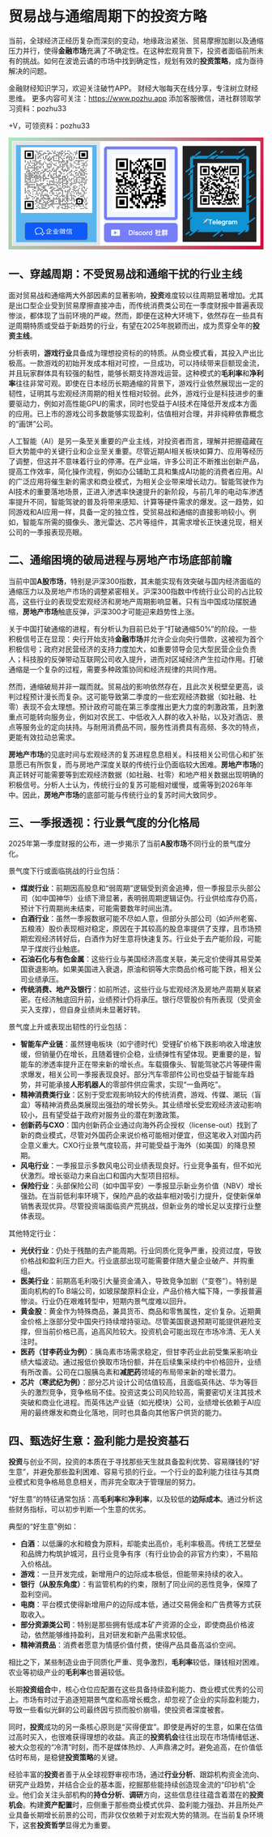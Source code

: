# 贸易战与通缩周期下的投资方略

当前，全球经济正经历复杂而深刻的变动，地缘政治紧张、贸易摩擦加剧以及通缩压力并行，使得**金融市场**充满了不确定性。在这种宏观背景下，投资者面临前所未有的挑战。如何在波诡云谲的市场中找到确定性，规划有效的**投资策略**，成为亟待解决的问题。

金融财经知识学习，欢迎关注破竹APP。
财经大咖每天在线分享，专注树立财经思维。
更多内容可关注：https://www.pozhu.app
添加客服微信，进社群领取学习资料：pozhu33

+V，可领资料：pozhu33

![联系我们](https://github.com/zhouzhoutu/PozhuFinance/blob/main/Other/QRcode.png?raw=true)

## 一、穿越周期：不受贸易战和通缩干扰的行业主线

面对贸易战和通缩两大外部因素的显著影响，**投资**难度较以往周期显著增加。尤其是出口型企业受到贸易摩擦直接冲击，而传统消费类公司在一季度财报中普遍表现惨淡，都体现了当前环境的严峻。然而，即便在这种大环境下，依然存在一些具有逆周期特质或受益于新趋势的行业，有望在2025年脱颖而出，成为贯穿全年的**投资主线**。

分析表明，**游戏行业**具备成为理想投资标的的特质。从商业模式看，其投入产出比极高。一款游戏的初始开发成本相对可控，一旦成功，可以持续带来巨额现金流，并且玩家群体具有较强的黏性，能够长期支持游戏运营。这种模式的**毛利率**和**净利率**往往非常可观。即使在日本经历长期通缩的背景下，游戏行业依然展现出一定的韧性，证明其与宏观经济周期的相关性相对较弱。此外，游戏行业是科技进步的重要驱动力，例如对高性能GPU的需求，同时也受益于AI技术在降低开发成本方面的应用。已上市的游戏公司多数能够实现盈利，估值相对合理，并非纯粹依靠概念的“画饼”公司。

人工智能（AI）是另一条至关重要的产业主线，对投资者而言，理解并把握蕴藏在巨大势能中的关键行业和企业至关重要。尽管近期AI相关板块如算力、应用等经历了调整，但这并不意味着行业的停滞。在产业端，许多公司正不断推出创新产品，提高工作效率，简化操作流程，例如办公辅助工具和集成AI功能的消费者应用。AI的广泛应用将催生新的需求和商业模式，为相关企业带来增长动力。智能驾驶作为AI技术的重要落地场景，正进入渗透率快速提升的新阶段，与前几年的电动车渗透率提升不同，智能驾驶的普及将带来感知、计算等硬件需求的爆发。这一趋势，如同游戏和AI应用一样，具备一定的独立性，受贸易战和通缩的直接影响较小。例如，智能车所需的摄像头、激光雷达、芯片等组件，其需求增长正快速兑现，相关公司的一季报表现亮眼。

## 二、通缩困境的破局进程与**房地产市场**底部前瞻

当前中国**A股市场**，特别是沪深300指数，其未能实现有效突破与国内经济面临的通缩压力以及房地产市场的调整紧密相关。沪深300指数中传统行业公司的占比较高，这些行业的表现受宏观经济和房地产周期影响显著。只有当中国成功摆脱通缩，**房地产市场**触底反弹，沪深300才可能迎来趋势性上涨。

关于中国打破通缩的进程，有分析认为目前已处于“打破通缩50%”的阶段。一些积极信号正在显现：央行开始支持**金融市场**并允许企业向央行借款，这被视为首个积极信号；政府对民营经济的支持力度加大，如重要领导会见大型民营企业负责人；科技股的反弹带动互联网公司收入提升，进而对区域经济产生拉动作用。打破通缩是一个复杂的过程，需要多种政策协同和经济规律的共同作用。

然而，通缩破局并非一蹴而就。贸易战的影响依然存在，且此次关税壁垒更高，谈判过程预计漫长而复杂。这可能导致第二季度的一些宏观经济数据（如社融、社零）表现不会太理想。预计政府可能在第三季度推出更大力度的刺激政策，且刺激重点可能转向服务业，例如对农民工、中低收入人群的收入补贴，以及对酒店、景点等服务业的定向扶持。与耐用消费品不同，服务性消费具有高频、多次的特点，更能有效拉动总需求。

**房地产市场**的见底时间与宏观经济的复苏进程息息相关。科技相关公司信心和扩张意愿已有所恢复，而与房地产深度关联的传统行业仍面临较大困难。**房地产市场**的真正转好可能需要等到宏观经济数据（如社融、社零）和地产相关数据出现明确的积极信号。分析人士认为，传统行业的复苏可能相对缓慢，或需等到2026年年中。因此，**房地产市场**的底部可能与传统行业的复苏时间大致同步。

## 三、一季报透视：行业景气度的分化格局

2025年第一季度财报的公布，进一步揭示了当前**A股市场**不同行业的景气度分化。

景气度下行或面临挑战的行业包括：

*   **煤炭行业**：前期因高股息和“弱周期”逻辑受到资金追捧，但一季报显示头部公司（如中国神华）业绩下滑显著，表明弱周期逻辑证伪。行业供给库存仍高，预计下行周期尚未结束，可能需要数年时间出清。
*   **白酒行业**：虽然一季报数据可能不尽如人意，但部分头部公司（如泸州老窖、五粮液）股价表现相对稳定，原因在于其较高的股息率提供了支撑，且市场预期宏观经济转好后，白酒作为好生意将快速复苏。行业处于去产能阶段，可能早于煤炭行业触底。
*   **石油石化与有色金属**：这些行业与美国经济高度关联，美元定价使得其易受美国衰退影响。如果美国进入衰退，原油和铜等大宗商品价格可能下跌，相关公司业绩承压。
*   **传统消费、地产及银行**：如前所述，这些行业与宏观经济及房地产周期关联紧密。在经济触底回升前，业绩预计仍将承压。银行尽管股价有所表现（受资金买入支撑），但自身业绩尚未显著好转。

景气度上升或表现出韧性的行业包括：

*   **智能车产业链**：虽然锂电板块（如宁德时代）受锂矿价格下跌影响收入增速放缓，但销量仍在增长，且随着锂价企稳，业绩弹性有望体现。更重要的是，智能车的渗透率提升正在带来新的增长点。车载摄像头、智能驾驶芯片等硬件需求爆发，相关公司一季报表现良好。部分汽车零部件公司也受益于智能车趋势，并可能承接**人形机器人**的零部件供应需求，实现“一鱼两吃”。
*   **精神消费类行业**：区别于受宏观影响较大的传统消费，游戏、传媒、潮玩（盲盒）等精神消费品类展现出强劲的增长势头。其业绩增长受宏观经济波动影响较小，且有望受益于政府对服务业的潜在刺激政策。
*   **创新药与CXO**：国内创新药企业通过向海外药企授权（license-out）找到了新的商业模式，尽管对外国药企来说价格可能相对便宜，但这笔收入对国内药企意义重大。CXO行业景气度较高，并可能受益于海外（如美国）的降息预期。
*   **风电行业**：一季报显示多数风电公司业绩表现良好。行业竞争虽有，但不如光伏激烈。增长驱动力来自出口和国内大型项目招标。
*   **保险行业**：头部保险公司（如中国平安）一季报显示新业务价值（NBV）增长强劲。在当前低利率环境下，保险产品的收益率相对吸引力提升，促使新保单销售表现优异。尽管投资端面临资产荒挑战，但新业务的增长足以支撑行业整体表现。

其他特定行业：

*   **光伏行业**：仍处于残酷的去产能周期。行业同质化竞争严重，投资过度，导致价格战和盈利压力巨大。行业底部出现可能需要伴随大量企业破产、并购重组。
*   **医美行业**：前期高毛利吸引大量资金涌入，导致竞争加剧（“变卷”）。特别是面向机构的To B端公司，如玻尿酸原料企业，产品价格大幅下降，一季报普遍惨淡。行业仍在艰难转型中，短期内景气度难以回升。
*   **黄金股**：黄金作为特殊商品，兼具货币、商品和零售属性，定价复杂。近期黄金价格上涨部分受中国央行持续增持驱动。尽管美国衰退预期可能提供避险支撑，但当前价格已高，追高风险较大。投资机会可能出现在市场冷清、无人关注时。
*   **医药（甘李药业为例）**：胰岛素市场需求稳定，但甘李药业此前受集采影响业绩大幅波动。通过报低价换取市场份额，并在后续集采续约中价格回升，业绩有所改善。公司在口服胰岛素和**减肥药**领域的布局带来新的增长潜力。
*   **芯片（寒武纪为例）**：部分芯片设计公司估值较高，且面临英伟达、华为等巨头的激烈竞争，竞争格局不佳。投资这类公司风险较高，需要密切关注其技术突破和商业化进程。而英伟达产业链（如光模块）公司，业绩增长依赖于AI应用的最终爆发和商业化落地，同时也具备向其他客户供货的能力。

## 四、甄选好生意：盈利能力是投资基石

**投资**与创业不同，投资的本质在于寻找那些天生就具备盈利优势、容易赚钱的“好生意”，并避免那些盈利困难、容易亏损的行业。一个行业的盈利能力往往与其商业模式和竞争格局息息相关，而非完全取决于管理层的努力。

“好生意”的特征通常包括：高**毛利率**和**净利率**，以及较低的**边际成本**。通过分析这些财务指标，可以初步判断一个生意的优劣。

典型的“好生意”例如：

*   **白酒**：以低廉的水和粮食为原料，却能卖出高价，毛利率极高。传统工艺壁垒和品牌力构筑护城河，且行业竞争有序（有行业协会的非官方约束），不易陷入价格战。
*   **游戏**：一旦开发完成，新增用户的边际成本极低，但能带来持续的收入。
*   **银行（从股东角度）**：有监管机构的约束，限制了同业间的恶性竞争，保障了盈利空间。
*   **电商**：平台模式使得新增用户的边际成本低，通过交易佣金和广告费等方式获取收入。
*   **部分资源类公司**：特别是那些拥有低成本矿产资源的企业，即使商品价格波动，依然能够维持盈利，且对研发和新产品需求较低。
*   **精神消费品**：消费者愿意为情感价值付费，使得产品具备高溢价空间。

相比之下，某些制造业由于同质化严重、竞争激烈，**毛利率**较低，赚钱相对困难。农业等初级产业的**毛利率**也普遍较低。

长期**投资组合**中，核心仓位应配置在这些具备持续盈利能力、商业模式优秀的公司上。市场有时过于追逐短期景气度和高增长概念，却忽视了企业的实际盈利能力，导致一些看似光鲜的公司最终因亏损而股价崩塌，使投资者深度被套。

同时，**投资**成功的另一条核心原则是“买得便宜”。即使是再好的生意，如果在估值过高时买入，也很难获得理想的收益。真正的**投资机会**往往出现在市场情绪低迷、被大众忽视的“冷清”时刻，而不是媒体热炒、人声鼎沸之时。避免追高，在价值低估时布局，是稳健**投资策略**的关键。

经验丰富的**投资**者善于从全球视野审视市场，通过**行业分析**、跟踪机构资金流向、研究产业趋势，并结合企业的基本面，挖掘那些能持续创造现金流的“印钞机”企业。他们会关注头部机构的**持仓分析**、**调研**方向，这些信息往往蕴含着潜在的**投资机会**。构建**资产配置**时，应侧重于那些商业模式优异、盈利能力强劲、并且所处产业具备长期增长前景的公司，而非仅仅依赖于对宏观大势的猜测。在当前复杂环境下，这套**投资哲学**显得尤为重要。